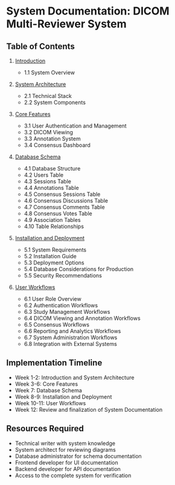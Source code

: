 # System Documentation: DICOM Multi-Reviewer System

## Table of Contents

1. [Introduction](introduction.md)
   - 1.1 System Overview
   
2. [System Architecture](system_architecture.md)
   - 2.1 Technical Stack
   - 2.2 System Components
   
3. [Core Features](core_features.md)
   - 3.1 User Authentication and Management
   - 3.2 DICOM Viewing
   - 3.3 Annotation System
   - 3.4 Consensus Dashboard
   
4. [Database Schema](database_schema.md)
   - 4.1 Database Structure
   - 4.2 Users Table
   - 4.3 Sessions Table
   - 4.4 Annotations Table
   - 4.5 Consensus Sessions Table
   - 4.6 Consensus Discussions Table
   - 4.7 Consensus Comments Table
   - 4.8 Consensus Votes Table
   - 4.9 Association Tables
   - 4.10 Table Relationships
   
5. [Installation and Deployment](installation_deployment.md)
   - 5.1 System Requirements
   - 5.2 Installation Guide
   - 5.3 Deployment Options
   - 5.4 Database Considerations for Production
   - 5.5 Security Recommendations
   
6. [User Workflows](user_workflows.md)
   - 6.1 User Role Overview
   - 6.2 Authentication Workflows
   - 6.3 Study Management Workflows
   - 6.4 DICOM Viewing and Annotation Workflows
   - 6.5 Consensus Workflows
   - 6.6 Reporting and Analytics Workflows
   - 6.7 System Administration Workflows
   - 6.8 Integration with External Systems

## Implementation Timeline

- Week 1-2: Introduction and System Architecture
- Week 3-6: Core Features
- Week 7: Database Schema
- Week 8-9: Installation and Deployment
- Week 10-11: User Workflows
- Week 12: Review and finalization of System Documentation

## Resources Required

- Technical writer with system knowledge
- System architect for reviewing diagrams
- Database administrator for schema documentation
- Frontend developer for UI documentation
- Backend developer for API documentation
- Access to the complete system for verification
